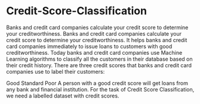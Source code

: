 # Credit-Score-Classification
Banks and credit card companies calculate your credit score to determine your creditworthiness. 
Banks and credit card companies calculate your credit score to determine your creditworthiness. 
It helps banks and credit card companies immediately to issue loans to customers with good creditworthiness. 
Today banks and credit card companies use Machine Learning algorithms to classify all the customers in their database based on their credit history.
There are three credit scores that banks and credit card companies use to label their customers:

Good
Standard
Poor
A person with a good credit score will get loans from any bank and financial institution. 
For the task of Credit Score Classification, we need a labelled dataset with credit scores.
